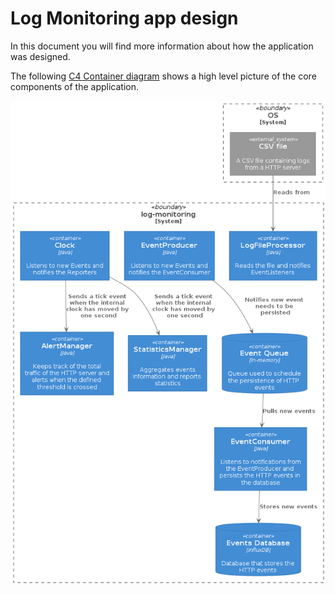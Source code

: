 # Log Monitoring app design
In this document you will find more information about how the application was designed.

The following [C4 Container diagram](https://c4model.com/) shows a high level picture of the core components of the application.

![Container](container.png "C4 Container diagram")
